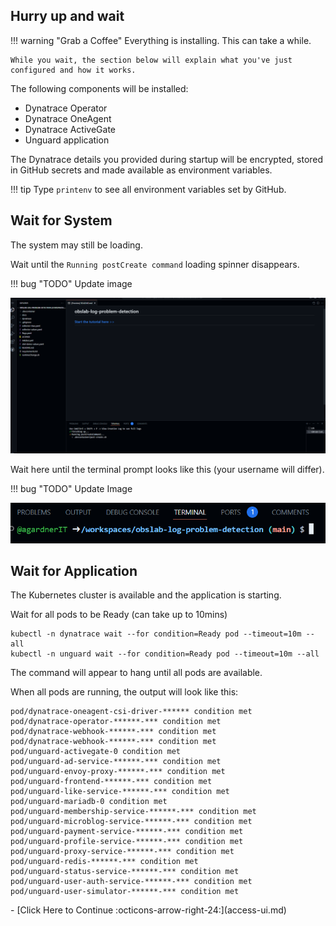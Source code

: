 ## Hurry up and wait

!!! warning "Grab a Coffee"
    Everything is installing. This can take a while.

    While you wait, the section below will explain what you've just configured and how it works.

The following components will be installed:

* Dynatrace Operator
* Dynatrace OneAgent
* Dynatrace ActiveGate
* Unguard application

The Dynatrace details you provided during startup will be encrypted, stored in GitHub secrets and made available as environment variables.

!!! tip
    Type `printenv` to see all environment variables
    set by GitHub.

## Wait for System

The system may still be loading.

Wait until the `Running postCreate command` loading spinner disappears.

!!! bug "TODO"
    Update image

![codespace loading](images/codespace-loading.png)

Wait here until the terminal prompt looks like this (your username will differ).

!!! bug "TODO"
    Update Image

![codespace interactive](images/codespace-interactive.png)

## Wait for Application

The Kubernetes cluster is available and the application is starting.

Wait for all pods to be Ready (can take up to 10mins)

```
kubectl -n dynatrace wait --for condition=Ready pod --timeout=10m --all
kubectl -n unguard wait --for condition=Ready pod --timeout=10m --all
```

The command will appear to hang until all pods are available.

When all pods are running, the output will look like this:

```
pod/dynatrace-oneagent-csi-driver-****** condition met
pod/dynatrace-operator-******-*** condition met
pod/dynatrace-webhook-******-*** condition met
pod/dynatrace-webhook-******-*** condition met
pod/unguard-activegate-0 condition met
pod/unguard-ad-service-******-*** condition met
pod/unguard-envoy-proxy-******-*** condition met
pod/unguard-frontend-******-*** condition met
pod/unguard-like-service-******-*** condition met
pod/unguard-mariadb-0 condition met
pod/unguard-membership-service-******-*** condition met
pod/unguard-microblog-service-******-*** condition met
pod/unguard-payment-service-******-*** condition met
pod/unguard-profile-service-******-*** condition met
pod/unguard-proxy-service-******-*** condition met
pod/unguard-redis-******-*** condition met
pod/unguard-status-service-******-*** condition met
pod/unguard-user-auth-service-******-*** condition met
pod/unguard-user-simulator-******-*** condition met
```

<div class="grid cards" markdown>
- [Click Here to Continue :octicons-arrow-right-24:](access-ui.md)
</div>
